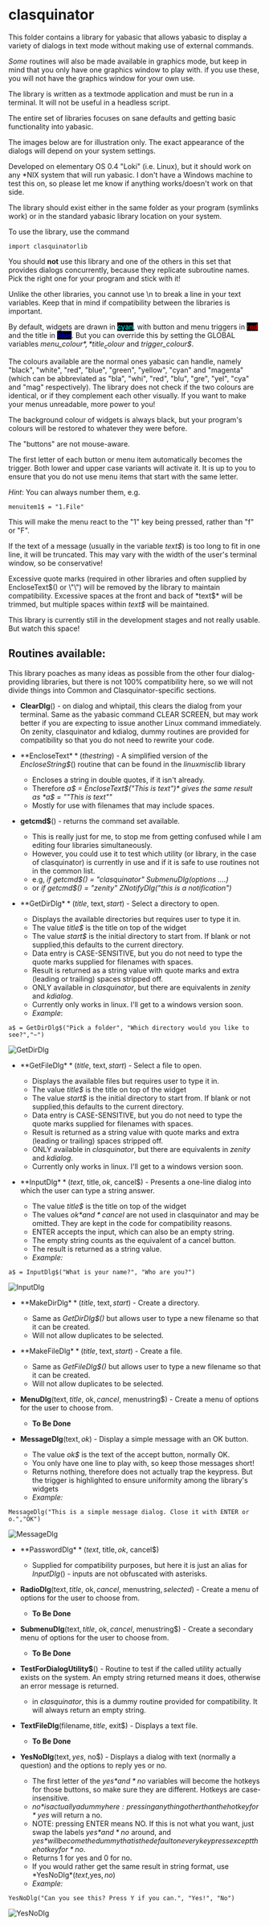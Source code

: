 # clasquinator

This folder contains a library for yabasic that allows yabasic to display a variety of dialogs in text mode without making use of external commands.

*Some* routines will also be made available in graphics mode, but keep in mind that you only have one graphics window to play with. if you use these, you will not have the graphics window for your own use.

The library is written as a textmode application and must be run in a terminal. It will not be useful in a headless script.

The entire set of libraries focuses on sane defaults and getting basic functionality into yabasic.

The images below are for illustration only. The exact appearance of the dialogs will depend on your system settings.

Developed on elementary OS 0.4 "Loki" (i.e. Linux), but it should work on any \*NIX system that will run yabasic. I don't have a Windows machine to test this on, so please let me know if anything works/doesn't work on that side.

The library should exist either in the same folder as your program (symlinks work) or in the standard yabasic library location on your system.

To use the library, use the command 

    import clasquinatorlib

You should **not** use this library and one of the others in this set that provides dialogs concurrently, because they replicate subroutine names. Pick the right one for your program and stick with it!

Unlike the other libraries, you cannot use \n to break a line in your text variables. Keep that in mind if compatibility between the libraries is important.

By default, widgets are drawn in <span style="color:cyan; background-color:black">cyan</span>, with button and menu triggers in <span style="color:red; background-color:black">red</span> and the title in <span style="color:blue; background-color:black">blue</span>. But you can override this by setting the GLOBAL variables *menu_colour$*, *title_colour$* and *trigger_colour$*.

The colours available are the normal ones yabasic can handle, namely "black", "white", "red", "blue", "green", "yellow", "cyan" and "magenta" (which can be abbreviated as "bla", "whi", "red", "blu", "gre", "yel", "cya" and "mag" respectively). The library does not check if the two colours are identical, or if they complement each other visually. If you want to make your menus unreadable, more power to you!

The background colour of widgets is always black, but your program's colours will be restored to whatever they were before.

The "buttons" are not mouse-aware.

The first letter of each button or menu item automatically becomes the trigger. Both lower and upper case variants will activate it. It is up to you to ensure that you do not use menu items that start with the same letter. 

*Hint*: You can always number them, e.g.

    menuitem1$ = "1.File"
    
This will make the menu react to the "1" key being pressed, rather than "f" or "F".

If the text of a message (usually in the variable *text$*) is too long to fit in one line, it will be truncated. This may vary with the width of the user's terminal window, so be conservative!

Excessive quote marks (required in other libraries and often supplied by EncloseText$() or \"\") will be removed by the library to maintain compatibility. Excessive spaces at the front and back of *text$* will be trimmed, but multiple spaces within *text$* will be maintained.

This library is currently still in the development stages and not really usable. But watch this space!

## Routines available:

This library poaches as many ideas as possible from the other four dialog-providing libraries, but there is not 100% compatibility here, so we will not divide things into Common and Clasquinator-specific sections.

+ **ClearDlg**() - on dialog and whiptail, this clears the dialog from your terminal. Same as the yabasic command CLEAR SCREEN, but may work better if you are expecting to issue another Linux command immediately. On zenity, clasquinator and kdialog, dummy routines are provided for compatibility so that you do not need to rewrite your code.

+ **EncloseText$**(thestring$) - A simplified version of the *EncloseString$*() routine that can be found in the *linuxmisclib* library
    + Encloses a string in double quotes, if it isn't already.
    + Therefore *a$ = EncloseText$("This is text")* gives the same result as *a$ = "\"This is text\""*
    + Mostly for use with filenames that may include spaces.

+ **getcmd$**() - returns the command set available.
    + This is really just for me, to stop me from getting confused while I am editing four libraries simultaneously. 
    + However, you could use it to test which utility (or library, in the case of clasquinator) is currently in use and if it is safe to use routines not in the common list.
    + e.g, *if getcmd$() = "clasquinator" SubmenuDlg(options ....)*
    + or  *if getcmd$() = "zenity" ZNotifyDlg("this is a notification")*

+ **GetDirDlg$**(title$, text$, start$) - Select a directory to open.
    + Displays the available directories but requires user to type it in.
    + The value *title$* is the title on top of the widget
    + The value *start$* is the initial directory to start from. If blank or not supplied,this defaults to the current directory.
    + Data entry is CASE-SENSITIVE, but you do not need to type the quote marks supplied for filenames with spaces.
    + Result is returned as a string value with quote marks and extra (leading or trailing) spaces stripped off.
    + ONLY available in *clasquinator*, but there are equivalents in *zenity* and *kdialog*.
    + Currently only works in linux. I'll get to a windows version soon.
    + *Example*:
```
a$ = GetDirDlg$("Pick a folder", "Which directory would you like to see?","~")
```
![GetDirDlg](./imgs/GetDirDlg.png)

+ **GetFileDlg$**(title$, text$, start$) - Select a file to open.
    + Displays the available files but requires user to type it in.
    + The value *title$* is the title on top of the widget
    + The value *start$* is the initial directory to start from. If blank or not supplied,this defaults to the current directory.
    + Data entry is CASE-SENSITIVE, but you do not need to type the quote marks supplied for filenames with spaces.
    + Result is returned as a string value with quote marks and extra (leading or trailing) spaces stripped off.
    + ONLY available in *clasquinator*, but there are equivalents in *zenity* and *kdialog*.
    + Currently only works in linux. I'll get to a windows version soon.

+ **InputDlg$**(text$, title$, ok$, cancel$) - Presents a one-line dialog into which the user can type a string answer.
    + The value *title$* is the title on top of the widget
    + The values *ok$* and *cancel$* are not used in clasquinator and may be omitted. They are kept in the code for compatibility reasons.
    + ENTER accepts the input, which can also be an empty string.
    + The empty string counts as the equivalent of a cancel button.
    + The result is returned as a string value.
    + *Example:*
```
a$ = InputDlg$("What is your name?", "Who are you?")
```
![InputDlg](./imgs/InputDlg.png)

+ **MakeDirDlg$**(title$, text$, start$) - Create a directory.
    + Same as *GetDirDlg$()* but allows user to type a new filename so that it can be created.
    + Will not allow duplicates to be selected.

+ **MakeFileDlg$**(title$, text$, start$) - Create a file.
    + Same as *GetFileDlg$()* but allows user to type a new filename so that it can be created.
    + Will not allow duplicates to be selected.

+ **MenuDlg**(text$, title$, ok$, cancel$, menustring$) - Create a menu of options for the user to choose from.
    + **To Be Done**

+ **MessageDlg**(text$, ok$) - Display a simple message with an OK button.
    + The value *ok$* is the text of the accept button, normally OK.
    + You only have one line to play with, so keep those messages short!
    + Returns nothing, therefore does not actually trap the keypress. But the trigger is highlighted to ensure uniformity among the library's widgets
    + *Example:*
```
MessageDlg("This is a simple message dialog. Close it with ENTER or o.","OK")
```
![MessageDlg](./imgs/MessageDlg.png)

+ **PasswordDlg$**(text$, title$, ok$, cancel$)
    + Supplied for compatibility purposes, but here it is just an alias for *InputDlg*() - inputs are not obfuscated with asterisks.

+ **RadioDlg**(text$, title$, ok$, cancel$, menustring$, selected$) - Create a menu of options for the user to choose from.
    + **To Be Done**

+ **SubmenuDlg**(text$, title$, ok$, cancel$, menustring$) - Create a secondary menu of options for the user to choose from.
    + **To Be Done**

+ **TestForDialogUtility$**\(\) - Routine to test if the called utility actually exists on the system. An empty string returned means it does, otherwise an error message is returned.
    + in *clasquinator*, this is a dummy routine provided for compatibility. It will always return an empty string.

+ **TextFileDlg**(filename$, title$, exit$) - Displays a text file.
    + **To Be Done**

+ **YesNoDlg**(text$,yes$, no$) - Displays a dialog with text (normally a question) and the options to reply yes or no.
    + The first letter of the *yes$* and *no$* variables will become the hotkeys for those buttons, so make sure they are different. Hotkeys are case-insensitive.
    + *no$* is actually a dummy here: pressing anything other than the hotkey for *yes$* will return a no.
    + NOTE: pressing ENTER means NO. If this is not what you want, just swap the labels *yes$* and *no$* around, and *yes$* will become the dummy that is the default on every keypress except the hotkey for *no$*.
    + Returns 1 for yes and 0 for no.
    + If you would rather get the same result in string format, use *YesNoDlg$*(text$,yes$, no$)
    + *Example:*
```
YesNoDlg("Can you see this? Press Y if you can.", "Yes!", "No")
```
![YesNoDlg](./imgs/YesNoDlg.png)
